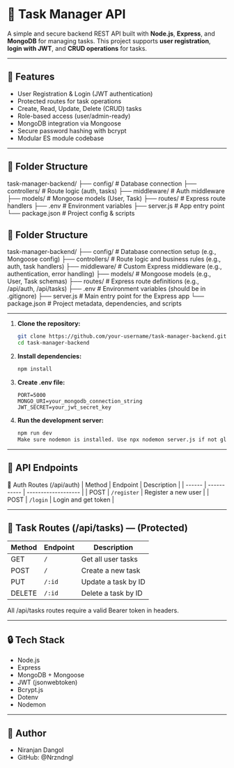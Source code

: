 # 📝 Task Manager API

A simple and secure backend REST API built with **Node.js**, **Express**, and **MongoDB** for managing tasks. This project supports **user registration**, **login with JWT**, and **CRUD operations** for tasks.

---

## 🚀 Features

- User Registration & Login (JWT authentication)
- Protected routes for task operations
- Create, Read, Update, Delete (CRUD) tasks
- Role-based access (user/admin-ready)
- MongoDB integration via Mongoose
- Secure password hashing with bcrypt
- Modular ES module codebase

---

## 📁 Folder Structure

task-manager-backend/
├── config/ # Database connection
├── controllers/ # Route logic (auth, tasks)
├── middleware/ # Auth middleware
├── models/ # Mongoose models (User, Task)
├── routes/ # Express route handlers
├── .env # Environment variables
├── server.js # App entry point
└── package.json # Project config & scripts





## 📁 Folder Structure
task-manager-backend/
├── config/         # Database connection setup (e.g., Mongoose config)
├── controllers/    # Route logic and business rules (e.g., auth, task handlers)
├── middleware/     # Custom Express middleware (e.g., authentication, error handling)
├── models/         # Mongoose models (e.g., User, Task schemas)
├── routes/         # Express route definitions (e.g., /api/auth, /api/tasks)
├── .env            # Environment variables (should be in .gitignore)
├── server.js       # Main entry point for the Express app
└── package.json    # Project metadata, dependencies, and scripts




---

1. **Clone the repository:**
   ```bash
   git clone https://github.com/your-username/task-manager-backend.git
   cd task-manager-backend


2. **Install dependencies:**
   ```bash
   npm install
   
3. **Create .env file:**
   ```env
   PORT=5000
   MONGO_URI=your_mongodb_connection_string
   JWT_SECRET=your_jwt_secret_key

4. **Run the development server:**
   ```bash
   npm run dev
   Make sure nodemon is installed. Use npx nodemon server.js if not globally installed.

---

## 📡 API Endpoints
🔐 Auth Routes (/api/auth)
| Method | Endpoint    | Description         |
| ------ | ----------- | ------------------- |
| POST   | `/register` | Register a new user |
| POST   | `/login`    | Login and get token |

---

## 📌 Task Routes (/api/tasks) — (Protected)
| Method | Endpoint | Description         |
| ------ | -------- | ------------------- |
| GET    | `/`      | Get all user tasks  |
| POST   | `/`      | Create a new task   |
| PUT    | `/:id`   | Update a task by ID |
| DELETE | `/:id`   | Delete a task by ID |

All /api/tasks routes require a valid Bearer token in headers.

---

## 🔒 Tech Stack
- Node.js
- Express
- MongoDB + Mongoose
- JWT (jsonwebtoken)
- Bcrypt.js
- Dotenv
- Nodemon

---

## 👤 Author
- Niranjan Dangol
- GitHub: @Nrzndngl